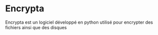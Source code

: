 # Encrypta
Encrypta est un logiciel développé en python utilisé pour encrypter des fichiers ainsi que des disques 
